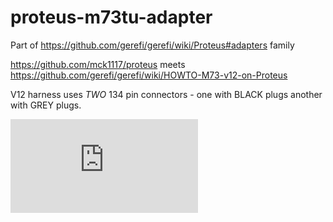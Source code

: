 # proteus-m73tu-adapter

Part of https://github.com/gerefi/gerefi/wiki/Proteus#adapters family

https://github.com/mck1117/proteus meets https://github.com/gerefi/gerefi/wiki/HOWTO-M73-v12-on-Proteus

V12 harness uses _TWO_ 134 pin connectors - one with BLACK plugs another with GREY plugs.


![x](https://gerefi.com/forum/download/file.php?id=8756)

